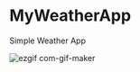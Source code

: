 # MyWeatherApp
Simple Weather App

![ezgif com-gif-maker](https://user-images.githubusercontent.com/103361928/205861043-f0d6150a-b68d-4f2f-8001-e7a5fb391017.gif)
